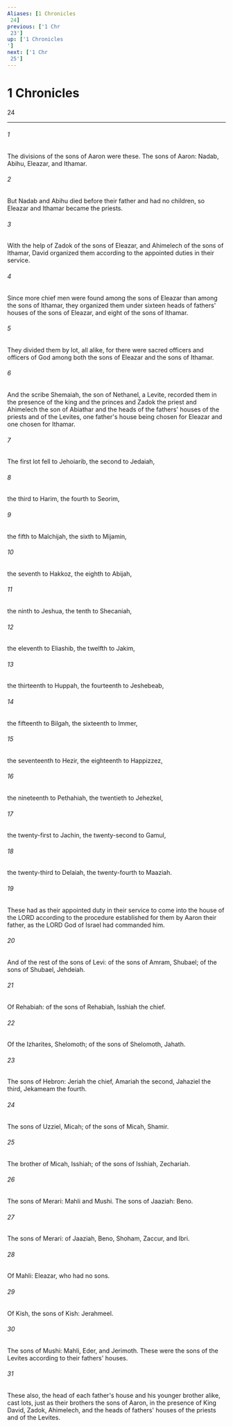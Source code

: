 ```yaml
---
Aliases: [1 Chronicles 24]
previous: ['1 Chr 23']
up: ['1 Chronicles']
next: ['1 Chr 25']
---
```

# 1 Chronicles 24

***
 

###### 1 
The divisions of the sons of Aaron were these. The sons of Aaron: Nadab, Abihu, Eleazar, and Ithamar.  

###### 2 
But Nadab and Abihu died before their father and had no children, so Eleazar and Ithamar became the priests.  

###### 3 
With the help of Zadok of the sons of Eleazar, and Ahimelech of the sons of Ithamar, David organized them according to the appointed duties in their service.  

###### 4 
Since more chief men were found among the sons of Eleazar than among the sons of Ithamar, they organized them under sixteen heads of fathers' houses of the sons of Eleazar, and eight of the sons of Ithamar.  

###### 5 
They divided them by lot, all alike, for there were sacred officers and officers of God among both the sons of Eleazar and the sons of Ithamar.  

###### 6 
And the scribe Shemaiah, the son of Nethanel, a Levite, recorded them in the presence of the king and the princes and Zadok the priest and Ahimelech the son of Abiathar and the heads of the fathers' houses of the priests and of the Levites, one father's house being chosen for Eleazar and one chosen for Ithamar.  

###### 7 
The first lot fell to Jehoiarib, the second to Jedaiah,  

###### 8 
the third to Harim, the fourth to Seorim,  

###### 9 
the fifth to Malchijah, the sixth to Mijamin,  

###### 10 
the seventh to Hakkoz, the eighth to Abijah,  

###### 11 
the ninth to Jeshua, the tenth to Shecaniah,  

###### 12 
the eleventh to Eliashib, the twelfth to Jakim,  

###### 13 
the thirteenth to Huppah, the fourteenth to Jeshebeab,  

###### 14 
the fifteenth to Bilgah, the sixteenth to Immer,  

###### 15 
the seventeenth to Hezir, the eighteenth to Happizzez,  

###### 16 
the nineteenth to Pethahiah, the twentieth to Jehezkel,  

###### 17 
the twenty-first to Jachin, the twenty-second to Gamul,  

###### 18 
the twenty-third to Delaiah, the twenty-fourth to Maaziah.  

###### 19 
These had as their appointed duty in their service to come into the house of the LORD according to the procedure established for them by Aaron their father, as the LORD God of Israel had commanded him.  

###### 20 
And of the rest of the sons of Levi: of the sons of Amram, Shubael; of the sons of Shubael, Jehdeiah.  

###### 21 
Of Rehabiah: of the sons of Rehabiah, Isshiah the chief.  

###### 22 
Of the Izharites, Shelomoth; of the sons of Shelomoth, Jahath.  

###### 23 
The sons of Hebron: Jeriah the chief, Amariah the second, Jahaziel the third, Jekameam the fourth.  

###### 24 
The sons of Uzziel, Micah; of the sons of Micah, Shamir.  

###### 25 
The brother of Micah, Isshiah; of the sons of Isshiah, Zechariah.  

###### 26 
The sons of Merari: Mahli and Mushi. The sons of Jaaziah: Beno.  

###### 27 
The sons of Merari: of Jaaziah, Beno, Shoham, Zaccur, and Ibri.  

###### 28 
Of Mahli: Eleazar, who had no sons.  

###### 29 
Of Kish, the sons of Kish: Jerahmeel.  

###### 30 
The sons of Mushi: Mahli, Eder, and Jerimoth. These were the sons of the Levites according to their fathers' houses.  

###### 31 
These also, the head of each father's house and his younger brother alike, cast lots, just as their brothers the sons of Aaron, in the presence of King David, Zadok, Ahimelech, and the heads of fathers' houses of the priests and of the Levites.
